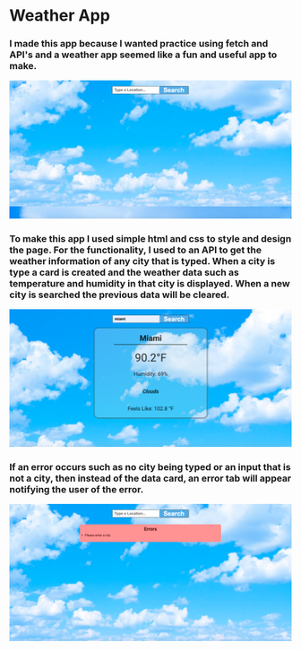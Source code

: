 # Weather App

### I made this app because I wanted practice using fetch and API's and a weather app seemed like a fun and useful app to make.

![alt text](images/weather.png)

### To make this app I used simple html and css to style and design the page. For the functionality, I used to an API to get the weather information of any city that is typed. When a city is type a card is created and the weather data such as temperature and humidity in that city is displayed. When a new city is searched the previous data will be cleared.

![alt text](images/weatherdata.png)

### If an error occurs such as no city being typed or an input that is not a city, then instead of the data card, an error tab will appear notifying the user of the error.

![alt text](images/weathererror.png)
